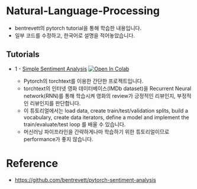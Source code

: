 # Natural-Language-Processing

- bentrevett의 pytorch tutorial을 통해 학습한 내용입니다. 
- 일부 코드를 수정하고, 한국어로 설명을 적어놓았습니다.


## Tutorials
- 1 - [Simple Sentiment Analysis](https://github.com/happy-jihye/Natural-Language-Processing/blob/main/1_Simple_Sentiment_Analysis.ipynb) [![Open In Colab](https://colab.research.google.com/assets/colab-badge.svg)](https://colab.research.google.com/github/happy-jihye/Natural-Language-Processing/blob/main/1_Simple_Sentiment_Analysis.ipynb)

  - Pytorch의 torchtext를 이용한 간단한 프로젝트입니다. 
  - torchtext의 인터넷 영화 데이터베이스(IMDb dataset)을 Recurrent Neural network(RNN)를 통해 학습시켜 영화의 review가 긍정적인 리뷰인지, 부정적인 리뷰인지를 판단합니다. 
  - 이 튜토리얼에서는 load data, create train/test/validation splits, build a vocabulary, create data iterators, define a model and implement the train/evaluate/test loop 를 배울 수 있습니다. 
  - 머신러닝 파이프라인을 간략하게나마 학습하기 위한 튜토리얼이므로 performance가 좋지 않습니다.  

# Reference 
- https://github.com/bentrevett/pytorch-sentiment-analysis

